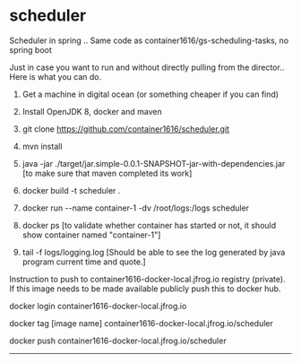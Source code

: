 # scheduler
Scheduler in spring .. Same code as container1616/gs-scheduling-tasks, no spring boot 

Just in case you want to run and without directly pulling from the director.. Here is what you can do. 

1) Get a machine in digital ocean (or something cheaper if you can find)

2) Install OpenJDK 8,  docker and maven

3) git clone https://github.com/container1616/scheduler.git

4) mvn install 

5) java -jar ./target/jar.simple-0.0.1-SNAPSHOT-jar-with-dependencies.jar [to make sure that maven completed its work]

6) docker build -t scheduler .

7) docker run --name container-1 -dv /root/logs:/logs scheduler

8) docker ps [to validate whether container has started or not, it should show container named "container-1"]

9)  tail -f logs/logging.log [Should be able to see the log generated by java program current time and quote.]


Instruction to push to container1616-docker-local.jfrog.io registry (private). If this image needs to be made available publicly push this to docker hub. 

docker login container1616-docker-local.jfrog.io


docker tag [image name] container1616-docker-local.jfrog.io/scheduler

docker push container1616-docker-local.jfrog.io/scheduler

-------------------

